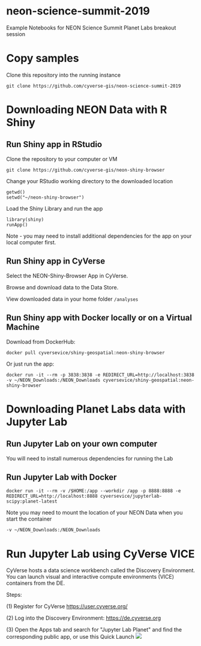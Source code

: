 # neon-science-summit-2019
Example Notebooks for NEON Science Summit Planet Labs breakout session

# Copy samples

Clone this repository into the running instance

```
git clone https://github.com/cyverse-gis/neon-science-summit-2019
```

# Downloading NEON Data with R Shiny

## Run Shiny app in RStudio

Clone the repository to your computer or VM

```
git clone https://github.com/cyverse-gis/neon-shiny-browser
```

Change your RStudio working directory to the downloaded location

```
getwd()
setwd("~/neon-shiny-browser")
```

Load the Shiny Library and run the app

```
library(shiny)
runApp()
```

Note - you may need to install additional dependencies for the app on your local computer first.

## Run Shiny app in CyVerse

Select the NEON-Shiny-Browser App in CyVerse.

Browse and download data to the Data Store.

View downloaded data in your home folder `/analyses`

## Run Shiny app with Docker locally or on a Virtual Machine

Download from DockerHub:

```
docker pull cyversevice/shiny-geospatial:neon-shiny-browser
```

Or just run the app:

```
docker run -it --rm -p 3838:3838 -e REDIRECT_URL=http://localhost:3838 -v ~/NEON_Downloads:/NEON_Downloads cyversevice/shiny-geospatial:neon-shiny-browser
```

# Downloading Planet Labs data with Jupyter Lab 

## Run Jupyter Lab on your own computer

You will need to install numerous dependencies for running the Lab

## Run Jupyter Lab with Docker

```
docker run -it --rm -v /$HOME:/app --workdir /app -p 8888:8888 -e REDIRECT_URL=http://localhost:8888 cyversevice/jupyterlab-scipy:planet-latest
```

Note you may need to mount the location of your NEON Data when you start the container

```
-v ~/NEON_Downloads:/NEON_Downloads
```

# Run Jupyter Lab using CyVerse VICE

CyVerse hosts a data science workbench called the Discovery Environment. You can launch visual and interactive compute environments (VICE) containers from the DE. 

Steps:

(1) Register for CyVerse https://user.cyverse.org/

(2) Log into the Discovery Environment: https://de.cyverse.org

(3) Open the Apps tab and search for "Jupyter Lab Planet" and find the corresponding public app, or use this Quick Launch <a href="https://de.cyverse.org/de/?type=quick-launch&quick-launch-id=3915f0c6-d817-40b3-8475-2a7b93d928a8&app-id=1d35dc48-eb93-11e9-b6b7-008cfa5ae621" target="_blank"><img src="https://de.cyverse.org/Powered-By-CyVerse-blue.svg"></a>


